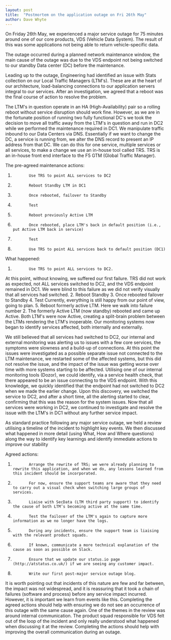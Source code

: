 ```yaml
---
layout: post
title:  "Postmortem on the application outage on Fri 26th May"
author: Dave Whyte
---
```

On Friday 26th May, we experienced a major service outage for 75 minutes around one of our core products, VDS (Vehicle Data System). The result of this was some applications not being able to return vehicle-specific data.

The outage occurred during a planned network maintenance window, the main cause of the outage was due to the VDS endpoint not being switched to our standby Data center (DC) before the maintenance.

Leading up to the outage, Engineering had identified an issue with Stats collection on our Local Traffic Managers (LTM's). These are at the heart of our architecture, load-balancing connections to our application servers integral to our services. After an investigation, we agreed that a reboot was the final course of action to resolve the problem. 

The LTM's in question operate in an HA (High-Availability) pair so a rolling reboot without service disruption should work fine. However, as we are in the fortunate position of running two fully functional DC's we took the decision to move all traffic away from the LTM's in question and run in DC2 while we performed the maintenance required in DC1.
We manipulate traffic inbound to our Data Centers via DNS. Essentially if we want to change the DC, a service is running from, we alter the DNS record to present an IP address from that DC. We can do this for one service, multiple services or all services, to make a change we use an in-house tool called TRS. TRS is an in-house front end interface to the F5 GTM (Global Traffic Manager).

The pre-agreed maintenance actions:

1.            Use TRS to point ALL services to DC2
2.            Reboot Standby LTM in DC1
3.            Once rebooted, failover to Standby
4.            Test
5.            Reboot previously Active LTM
6.            Once rebooted, place LTM's back in default position (i.e., put Active LTM back in service)
7.            Test
8.            Use TRS to point ALL services back to default position (DC1)

What happened:

1.            Use TRS to point ALL services to DC2.
At this point, without knowing, we suffered our first failure. TRS did not work as expected, not ALL services switched to DC2, and the VDS endpoint remained in DC1. We were blind to this failure as we did not verify visually that all services had switched.
2.            Reboot Standby
3.            Once rebooted failover to Standby
4.            Test
Currently, everything is still happy from our point of view, going to plan.
5.            Reboot formerly active LTM.
Here we walk into failure number 2. The formerly Active LTM (now standby) rebooted and came up Active. Both LTM's were now Active, creating a split-brain problem between the LTMs rendering the LTM's inoperable.
Our monitoring systems now began to identify services affected, both internally and externally. 

We still believed that all services had switched to DC2, our internal and external monitoring was alerting us to issues with a few core services, the symptoms were slowness and a build-up of connections.  At this point the issues were investigated as a possible separate issue not connected to the LTM maintenance, we restarted some of the affected systems, but this did not resolve the issue, and the impact of the issue was getting worse over time with more systems starting to be affected.
Utilising one of our internal monitoring tools (Dozor), we could identify, via a service health check, that there appeared to be an issue connecting to the VDS endpoint. With this knowledge, we quickly identified that the endpoint had not switched to DC2 when we made the earlier change. Upon this discovery, we switched the service to DC2, and after a short time, all the alerting started to clear, confirming that this was the reason for the system issues.
Now that all services were working in DC2, we continued to investigate and resolve the issue with the LTM's in DC1 without any further service impact.

As standard practice following any major service outage, we held a review utilising a timeline of the incident to highlight key events. We then discussed what happened in more detail (using What, How and Where questions) along the way to identify key learnings and identify immediate actions to improve our stability

Agreed actions:

1.            Arrange the rewrite of TRS; we were already planning to rewrite this application, and when we do, any lessons learned from this incident should be incorporated.
2.            For now, ensure the support teams are aware that they need to carry out a visual check when switching large groups of services.
3.            Liaise with SecData (LTM third party support) to identify the cause of both LTM’s becoming active at the same time.  
4.            Test the failover of the LTM's again to capture more information as we no longer have the logs.
5.            During any incidents, ensure the support team is liaising with the relevant product squads.
6.            If known, communicate a more technical explanation of the cause as soon as possible on Slack.
7.            Ensure that we update our status.io page (http://atstatus.co.uk/) if we are seeing any customer impact.
8.            Write our first post-major service outage blog.

It is worth pointing out that incidents of this nature are few and far between, the impact was not widespread, and it is reassuring that it took a chain of failures (software and process) before any service impact incurred. However, it is important we learn from events like this. Completing the agreed actions should help with ensuring we do not see an occurrence of this outage with the same cause again. One of the themes in the review was around internal communication. The product squad responsible for VDS felt out of the loop of the incident and only really understood what happened when discussing it at the review. Completing the actions should help with improving the overall communication during an outage.
